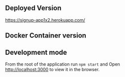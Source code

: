 ## Deployed Version
https://signup-app1x2.herokuapp.com/

## Docker Container version



## Development mode

From the root of the application run `npm start` and 
Open [http://localhost:3000](http://localhost:3000) to view it in the browser.
